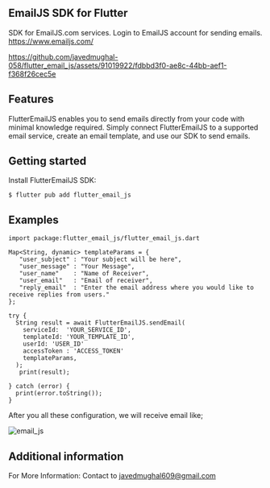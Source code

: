 
## EmailJS SDK for Flutter
SDK for EmailJS.com services.
Login to EmailJS account for sending emails.
https://www.emailjs.com/

https://github.com/javedmughal-058/flutter_email_js/assets/91019922/fdbbd3f0-ae8c-44bb-aef1-f368f26cec5e


## Features

FlutterEmailJS enables you to send emails directly from your code with minimal knowledge required. 
Simply connect FlutterEmailJS to a supported email service, create an email template, and use our SDK to send emails.

## Getting started

Install FlutterEmailJS SDK:

```
$ flutter pub add flutter_email_js 
```

## Examples

```
import package:flutter_email_js/flutter_email_js.dart

Map<String, dynamic> templateParams = {
   "user_subject" : "Your subject will be here",
   "user_message" : "Your Message",
   "user_name"    : "Name of Receiver",
   "user_email"   : "Email of receiver",
   "reply_email"  : "Enter the email address where you would like to receive replies from users."
};

try {
  String result = await FlutterEmailJS.sendEmail(
    serviceId:  'YOUR_SERVICE_ID',
    templateId: 'YOUR_TEMPLATE_ID',
    userId: 'USER_ID'
    accessToken : 'ACCESS_TOKEN'
    templateParams,
  );
   print(result);
  
} catch (error) {
  print(error.toString());
}
```

After you all these configuration, we will receive email like;

![email_js](https://github.com/javedmughal-058/flutter_email_js/assets/91019922/c60af9c3-1eee-4ded-a2dc-953879a84fec)


## Additional information

For More Information: Contact to javedmughal609@gmail.com
